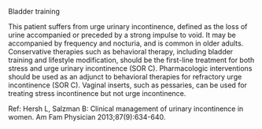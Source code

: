 Bladder training

This patient suffers from urge urinary incontinence, defined as the loss of urine accompanied or preceded
by a strong impulse to void. It may be accompanied by frequency and nocturia, and is common in older
adults. Conservative therapies such as behavioral therapy, including bladder training and lifestyle
modification, should be the first-line treatment for both stress and urge urinary incontinence (SOR C).
Pharmacologic interventions should be used as an adjunct to behavioral therapies for refractory urge
incontinence (SOR C). Vaginal inserts, such as pessaries, can be used for treating stress incontinence but
not urge incontinence.

Ref: Hersh L, Salzman B: Clinical management of urinary incontinence in women. Am Fam Physician 2013;87(9):634-640.
